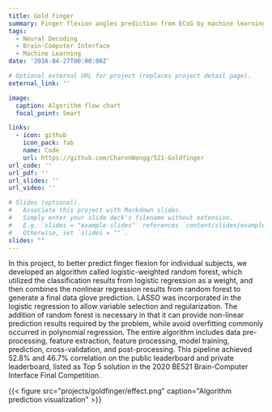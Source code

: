 ```yaml
---
title: Gold Finger
summary: Finger flexion angles prediction from ECoG by machine learning
tags:
  - Neural Decoding
  - Brain-Computer Interface
  - Machine Learning
date: '2016-04-27T00:00:00Z'

# Optional external URL for project (replaces project detail page).
external_link: ''

image:
  caption: Algorithm flow chart
  focal_point: Smart

links:
  - icon: github
    icon_pack: fab
    name: Code
    url: https://github.com/CharonWangg/521-Goldfinger
url_code: ''
url_pdf: ''
url_slides: ''
url_video: ''

# Slides (optional).
#   Associate this project with Markdown slides.
#   Simply enter your slide deck's filename without extension.
#   E.g. `slides = "example-slides"` references `content/slides/example-slides.md`.
#   Otherwise, set `slides = ""`.
slides: ""
---
```

In this project, to better predict finger flexion for individual subjects, we developed an 
algorithm called logistic-weighted random forest, which utilized the
classification results from logistic regression as a weight, and then combines the
nonlinear regression results from random forest to generate a final data glove
prediction. LASSO was incorporated in the logistic regression to allow variable
selection and regularization. The addition of random forest is necessary in that it
can provide non-linear prediction results required by the problem, while avoid
overfitting commonly occurred in polynomial regression. The entire algorithm
includes data pre-processing, feature extraction, feature processing, model
training, prediction, cross-validation, and post-processing. This pipeline 
achieved 52.8% and 46.7% correlation on the public leaderboard and private leaderboard, 
listed as Top 5 solution in the 2020 BE521 Brain-Computer Interface Final Competition.

{{< figure src="projects/goldfinger/effect.png" caption="Algorithm prediction visualization" >}}
